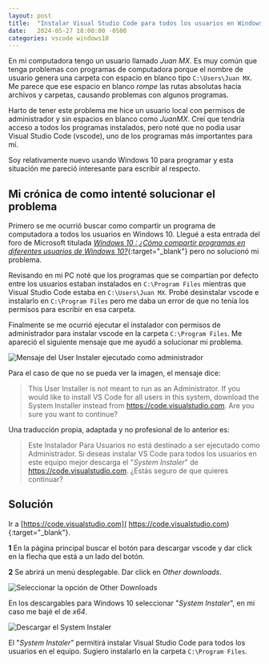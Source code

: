 ```yaml
---
layout: post
title:  "Instalar Visual Studio Code para todos los usuarios en Windows 10"
date:   2024-05-27 18:00:00 -0500
categories: vscode windows10
---
```


En mi computadora tengo un usuario llamado *Juan MX*. Es muy común que tenga problemas con programas de computadora porque el nombre de usuario genera una carpeta con espacio en blanco tipo `C:\Users\Juan MX`. Me parece que ese espacio en blanco *rompe* las rutas absolutas hacia archivos y carpetas, causando problemas con algunos programas.

Harto de tener este problema me hice un usuario local con permisos de administrador y sin espacios en blanco como *JuanMX*. Creí que tendría acceso a todos los programas instalados, pero noté que no podia usar Visual Studio Code (vscode), uno de los programas más importantes para mí.

Soy relativamente nuevo usando Windows 10 para programar y esta situación me pareció interesante para escribir al respecto.

## Mi crónica de como intenté solucionar el problema

Primero se me ocurrió buscar como compartir un programa de computadora a todos los usuarios en Windows 10. Llegué a esta entrada del foro de Microsoft titulada [*Windows 10 : ¿Cómo compartir programas en diferentes usuarios de Windows 10?*](https://answers.microsoft.com/es-es/windows/forum/all/windows-10-c%C3%B3mo-compartir-programas-en/66c659cd-52fc-4a51-93af-e5c0cfac1052){:target="_blank"} pero no solucionó mi problema.

Revisando en mi PC noté que los programas que se compartían por defecto entre los usuarios estaban instalados en `C:\Program Files` mientras que Visual Studio Code estaba en `C:\Users\Juan MX`. Probé desinstalar vscode e instalarlo en `C:\Program Files` pero me daba un error de que no tenía los permisos para escribir en esa carpeta.

Finalmente se me ocurrió ejecutar el instalador con permisos de administrador para instalar vscode en la carpeta `C:\Program Files`. Me apareció el siguiente mensaje que me ayudó a solucionar mi problema.

<img src='{{ "../assets/vscode-para-todos-los-usuarios/user-installer-as-administrator.png" | absolute_url }}' alt="Mensaje del User Instaler ejecutado como administrador" class="box-shadow" />

Para el caso de que no se pueda ver la imagen, el mensaje dice:

> This User Installer is not meant to run as an Administrator. If you would like to install VS Code for all users in this system, download the System Installer instead from https://code.visualstudio.com. Are you sure you want to continue?

Una traducción propia, adaptada y no profesional de lo anterior es:

> Este Instalador Para Usuarios no está destinado a ser ejecutado como Administrador. Si deseas instalar VS Code para todos los usuarios en este equipo mejor descarga el "*System Instaler*" de https://code.visualstudio.com. ¿Estás seguro de que quieres continuar?

## Solución

Ir a [https://code.visualstudio.com]( https://code.visualstudio.com){:target="_blank"}.

**1** En la página principal buscar el botón para descargar vscode y dar click en la flecha que está a un lado del botón.

**2** Se abrirá un menú desplegable. Dar click en *Other downloads*.

<img src='{{ "../assets/vscode-para-todos-los-usuarios/other-downloads.png" | absolute_url }}' alt="Seleccionar la opción de Other Downloads"  class="" />

En los descargables para Windows 10 seleccionar "*System Instaler*", en mi caso me bajé el de *x64*.

<img src='{{ "../assets/vscode-para-todos-los-usuarios/system-instaler.png" | absolute_url }}' alt="Descargar el System Instaler"  class="box-shadow" />

El "*System Instaler*" permitirá instalar Visual Studio Code para todos los usuarios en el equipo. Sugiero instalarlo en la carpeta `C:\Program Files`.